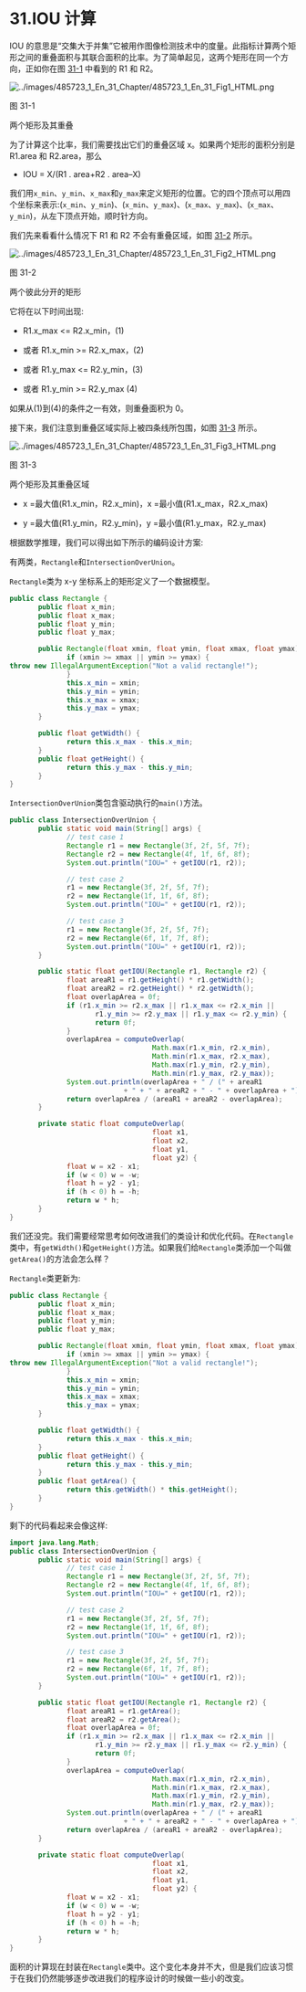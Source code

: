 # 31.IOU 计算

IOU 的意思是“交集大于并集”它被用作图像检测技术中的度量。此指标计算两个矩形之间的重叠面积与其联合面积的比率。为了简单起见，这两个矩形在同一个方向，正如你在图 [31-1](#Fig1) 中看到的 R1 和 R2。

![../images/485723_1_En_31_Chapter/485723_1_En_31_Fig1_HTML.png](../images/485723_1_En_31_Chapter/485723_1_En_31_Fig1_HTML.png)

图 31-1

两个矩形及其重叠

为了计算这个比率，我们需要找出它们的重叠区域 x。如果两个矩形的面积分别是 R1.area 和 R2.area，那么

*   IOU = X/(R1 . area+R2 . area–X)

我们用`x_min`、`y_min`、`x_max`和`y_max`来定义矩形的位置。它的四个顶点可以用四个坐标来表示:(`x_min`、`y_min`)、(`x_min`、`y_max`)、(`x_max`、`y_max`)、(`x_max`、`y_min`)，从左下顶点开始，顺时针方向。

我们先来看看什么情况下 R1 和 R2 不会有重叠区域，如图 [31-2](#Fig2) 所示。

![../images/485723_1_En_31_Chapter/485723_1_En_31_Fig2_HTML.png](../images/485723_1_En_31_Chapter/485723_1_En_31_Fig2_HTML.png)

图 31-2

两个彼此分开的矩形

它将在以下时间出现:

*   R1.x_max <= R2.x_min，(1)

*   或者 R1.x_min >= R2.x_max，(2)

*   或者 R1.y_max <= R2.y_min，(3)

*   或者 R1.y_min >= R2.y_max (4)

如果从(1)到(4)的条件之一有效，则重叠面积为 0。

接下来，我们注意到重叠区域实际上被四条线所包围，如图 [31-3](#Fig3) 所示。

![../images/485723_1_En_31_Chapter/485723_1_En_31_Fig3_HTML.png](../images/485723_1_En_31_Chapter/485723_1_En_31_Fig3_HTML.png)

图 31-3

两个矩形及其重叠区域

*   x =最大值(R1.x_min，R2.x_min)，x =最小值(R1.x_max，R2.x_max)

*   y =最大值(R1.y_min，R2.y_min)，y =最小值(R1.y_max，R2.y_max)

根据数学推理，我们可以得出如下所示的编码设计方案:

有两类，`Rectangle`和`IntersectionOverUnion`。

`Rectangle`类为 x-y 坐标系上的矩形定义了一个数据模型。

```java
public class Rectangle {
       public float x_min;
       public float x_max;
       public float y_min;
       public float y_max;

       public Rectangle(float xmin, float ymin, float xmax, float ymax) {
              if (xmin >= xmax || ymin >= ymax) {
throw new IllegalArgumentException("Not a valid rectangle!");
              }
              this.x_min = xmin;
              this.y_min = ymin;
              this.x_max = xmax;
              this.y_max = ymax;
       }

       public float getWidth() {
              return this.x_max - this.x_min;
       }
       public float getHeight() {
              return this.y_max - this.y_min;
       }
}

```

`IntersectionOverUnion`类包含驱动执行的`main()`方法。

```java
public class IntersectionOverUnion {
       public static void main(String[] args) {
              // test case 1
              Rectangle r1 = new Rectangle(3f, 2f, 5f, 7f);
              Rectangle r2 = new Rectangle(4f, 1f, 6f, 8f);
              System.out.println("IOU=" + getIOU(r1, r2));

              // test case 2
              r1 = new Rectangle(3f, 2f, 5f, 7f);
              r2 = new Rectangle(1f, 1f, 6f, 8f);
              System.out.println("IOU=" + getIOU(r1, r2));

              // test case 3
              r1 = new Rectangle(3f, 2f, 5f, 7f);
              r2 = new Rectangle(6f, 1f, 7f, 8f);
              System.out.println("IOU=" + getIOU(r1, r2));
       }

       public static float getIOU(Rectangle r1, Rectangle r2) {
              float areaR1 = r1.getHeight() * r1.getWidth();
              float areaR2 = r2.getHeight() * r2.getWidth();
              float overlapArea = 0f;
              if (r1.x_min >= r2.x_max || r1.x_max <= r2.x_min ||
                     r1.y_min >= r2.y_max || r1.y_max <= r2.y_min) {
                     return 0f;
              }
              overlapArea = computeOverlap(
                                   Math.max(r1.x_min, r2.x_min),
                                   Math.min(r1.x_max, r2.x_max),
                                   Math.max(r1.y_min, r2.y_min),
                                   Math.min(r1.y_max, r2.y_max));
              System.out.println(overlapArea + " / (" + areaR1
                            + " + " + areaR2 + " - " + overlapArea + ")");
              return overlapArea / (areaR1 + areaR2 - overlapArea);
       }

       private static float computeOverlap(
                                   float x1,
                                   float x2,
                                   float y1,
                                   float y2) {
              float w = x2 - x1;
              if (w < 0) w = -w;
              float h = y2 - y1;
              if (h < 0) h = -h;
              return w * h;
       }
}

```

我们还没完。我们需要经常思考如何改进我们的类设计和优化代码。在`Rectangle`类中，有`getWidth()`和`getHeight()`方法。如果我们给`Rectangle`类添加一个叫做`getArea()`的方法会怎么样？

`Rectangle`类更新为:

```java
public class Rectangle {
       public float x_min;
       public float x_max;
       public float y_min;
       public float y_max;

       public Rectangle(float xmin, float ymin, float xmax, float ymax) {
              if (xmin >= xmax || ymin >= ymax) {
throw new IllegalArgumentException("Not a valid rectangle!");
              }
              this.x_min = xmin;
              this.y_min = ymin;
              this.x_max = xmax;
              this.y_max = ymax;
       }

       public float getWidth() {
              return this.x_max - this.x_min;
       }
       public float getHeight() {
              return this.y_max - this.y_min;
       }
       public float getArea() {
              return this.getWidth() * this.getHeight();
       }
}

```

剩下的代码看起来会像这样:

```java
import java.lang.Math;
public class IntersectionOverUnion {
       public static void main(String[] args) {
              // test case 1
              Rectangle r1 = new Rectangle(3f, 2f, 5f, 7f);
              Rectangle r2 = new Rectangle(4f, 1f, 6f, 8f);
              System.out.println("IOU=" + getIOU(r1, r2));

              // test case 2
              r1 = new Rectangle(3f, 2f, 5f, 7f);
              r2 = new Rectangle(1f, 1f, 6f, 8f);
              System.out.println("IOU=" + getIOU(r1, r2));

              // test case 3
              r1 = new Rectangle(3f, 2f, 5f, 7f);
              r2 = new Rectangle(6f, 1f, 7f, 8f);
              System.out.println("IOU=" + getIOU(r1, r2));
       }

       public static float getIOU(Rectangle r1, Rectangle r2) {
              float areaR1 = r1.getArea();
              float areaR2 = r2.getArea();
              float overlapArea = 0f;
              if (r1.x_min >= r2.x_max || r1.x_max <= r2.x_min ||
                     r1.y_min >= r2.y_max || r1.y_max <= r2.y_min) {
                     return 0f;
              }
              overlapArea = computeOverlap(
                                   Math.max(r1.x_min, r2.x_min),
                                   Math.min(r1.x_max, r2.x_max),
                                   Math.max(r1.y_min, r2.y_min),
                                   Math.min(r1.y_max, r2.y_max));
              System.out.println(overlapArea + " / (" + areaR1
                            + " + " + areaR2 + " - " + overlapArea + ")");
              return overlapArea / (areaR1 + areaR2 - overlapArea);
       }

       private static float computeOverlap(
                                   float x1,
                                   float x2,
                                   float y1,
                                   float y2) {
              float w = x2 - x1;
              if (w < 0) w = -w;
              float h = y2 - y1;
              if (h < 0) h = -h;
              return w * h;
       }
}

```

面积的计算现在封装在`Rectangle`类中。这个变化本身并不大，但是我们应该习惯于在我们仍然能够逐步改进我们的程序设计的时候做一些小的改变。